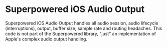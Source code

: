 Superpowered iOS Audio Output
=============================

Superpowered iOS Audio Output handles all audio session, audio lifecycle (interruptions), output, buffer size, sample rate and routing headaches.  This code is not part of the Superpowered library, "just" an implementation of Apple's complex audio output handling.

